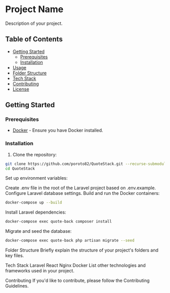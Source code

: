 # Project Name

Description of your project.

## Table of Contents

- [Getting Started](#getting-started)
  - [Prerequisites](#prerequisites)
  - [Installation](#installation)
- [Usage](#usage)
- [Folder Structure](#folder-structure)
- [Tech Stack](#tech-stack)
- [Contributing](#contributing)
- [License](#license)

## Getting Started

### Prerequisites

- [Docker](https://www.docker.com/) - Ensure you have Docker installed.

### Installation

1. Clone the repository:

```bash
git clone https://github.com/poroto82/QuoteStack.git --recurse-submodules 
cd QuoteStack
```
Set up environment variables:

Create .env file in the root of the Laravel project based on .env.example.
Configure Laravel database settings.
Build and run the Docker containers:

```bash
docker-compose up --build
```
Install Laravel dependencies:
```bash
docker-compose exec quote-back composer install
```
Migrate and seed the database:
```bash
docker-compose exec quote-back php artisan migrate --seed
```


Folder Structure
Briefly explain the structure of your project's folders and key files.

Tech Stack
Laravel
React
Nginx
Docker
List other technologies and frameworks used in your project.

Contributing
If you'd like to contribute, please follow the Contributing Guidelines.
